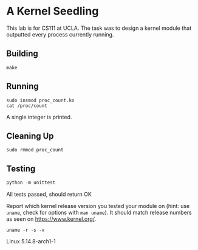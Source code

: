 # A Kernel Seedling
This lab is for CS111 at UCLA. The task was to design a kernel module that outputted every process currently running.

## Building
```shell
make
```

## Running
```shell
sudo insmod proc_count.ko
cat /proc/count
```
A single integer is printed.

## Cleaning Up
```shell
sudo rmmod proc_count
```

## Testing
```python
python -m unittest
```
All tests passed, should return OK

Report which kernel release version you tested your module on
(hint: use `uname`, check for options with `man uname`).
It should match release numbers as seen on https://www.kernel.org/.

```shell
uname -r -s -v
```
Linux 5.14.8-arch1-1